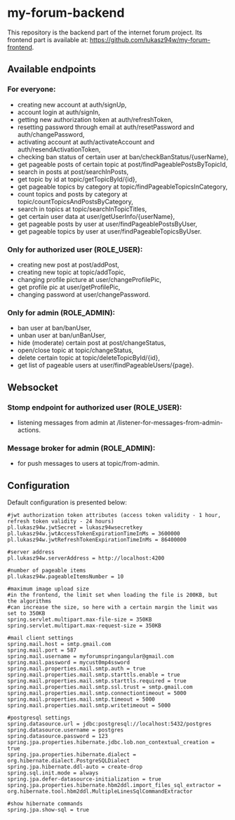 # my-forum-backend
This repository is the backend part of the internet forum project. Its frontend part is available at: https://github.com/lukasz94w/my-forum-frontend.

## Available endpoints
### For everyone:
- creating new account at auth/signUp,
- account login at auth/signIn,
- getting new authorization token at auth/refreshToken,
- resetting password through email at auth/resetPassword and auth/changePassword,
- activating account at auth/activateAccount and auth/resendActivationToken,
- checking ban status of certain user at ban/checkBanStatus/{userName},
- get pageable posts of certain topic at post/findPageablePostsByTopicId,
- search in posts at post/searchInPosts,
- get topic by id at topic/getTopicById/{id},
- get pageable topics by category at topic/findPageableTopicsInCategory,
- count topics and posts by category at topic/countTopicsAndPostsByCategory,
- search in topics at topic/searchInTopicTitles,
- get certain user data at user/getUserInfo/{userName},
- get pageable posts by user at user/findPageablePostsByUser,
- get pageable topics by user at user/findPageableTopicsByUser.

### Only for authorized user (ROLE_USER):
- creating new post at post/addPost,
- creating new topic at topic/addTopic,
- changing profile picture at user/changeProfilePic,
- get profile pic at user/getProfilePic,
- changing password at user/changePassword.

### Only for admin (ROLE_ADMIN):
- ban user at ban/banUser,
- unban user at ban/unBanUser,
- hide (moderate) certain post at post/changeStatus,
- open/close topic at topic/changeStatus,
- delete certain topic at topic/deleteTopicById/{id},
- get list of pageable users at user/findPageableUsers/{page}. 

## Websocket
### Stomp endpoint for authorized user (ROLE_USER):
- listening messages from admin at /listener-for-messages-from-admin-actions.
### Message broker for admin (ROLE_ADMIN):
- for push messages to users at topic/from-admin.

## Configuration
Default configuration is presented below:
```
#jwt authorization token attributes (access token validity - 1 hour, refresh token validity - 24 hours)
pl.lukasz94w.jwtSecret = lukasz94wsecretkey
pl.lukasz94w.jwtAccessTokenExpirationTimeInMs = 3600000
pl.lukasz94w.jwtRefreshTokenExpirationTimeInMs = 86400000

#server address
pl.lukasz94w.serverAddress = http://localhost:4200

#number of pageable items
pl.lukasz94w.pageableItemsNumber = 10

#maximum image upload size
#in the frontend, the limit set when loading the file is 200KB, but the algorithms
#can increase the size, so here with a certain margin the limit was set to 350KB
spring.servlet.multipart.max-file-size = 350KB
spring.servlet.multipart.max-request-size = 350KB

#mail client settings
spring.mail.host = smtp.gmail.com
spring.mail.port = 587
spring.mail.username = myforumspringangular@gmail.com
spring.mail.password = mycust0mp4ssword
spring.mail.properties.mail.smtp.auth = true
spring.mail.properties.mail.smtp.starttls.enable = true
spring.mail.properties.mail.smtp.starttls.required = true
spring.mail.properties.mail.smtp.ssl.trust = smtp.gmail.com
spring.mail.properties.mail.smtp.connectiontimeout = 5000
spring.mail.properties.mail.smtp.timeout = 5000
spring.mail.properties.mail.smtp.writetimeout = 5000

#postgresql settings
spring.datasource.url = jdbc:postgresql://localhost:5432/postgres
spring.datasource.username = postgres
spring.datasource.password = 123
spring.jpa.properties.hibernate.jdbc.lob.non_contextual_creation = true
spring.jpa.properties.hibernate.dialect = org.hibernate.dialect.PostgreSQLDialect
spring.jpa.hibernate.ddl-auto = create-drop
spring.sql.init.mode = always
spring.jpa.defer-datasource-initialization = true
spring.jpa.properties.hibernate.hbm2ddl.import_files_sql_extractor = org.hibernate.tool.hbm2ddl.MultipleLinesSqlCommandExtractor

#show hibernate commands
spring.jpa.show-sql = true
```
